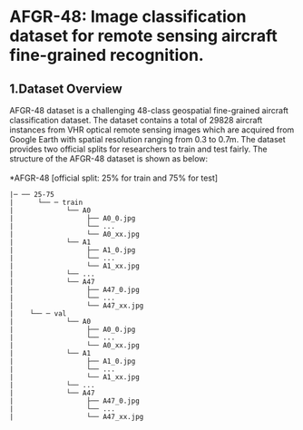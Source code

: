 # AFGR-48: Image classification dataset for remote sensing aircraft fine-grained recognition.
## 1.Dataset Overview 
AFGR-48 dataset is a challenging 48-class geospatial fine-grained aircraft classification dataset. The dataset contains a total of 29828 aircraft instances from VHR optical remote sensing images which are acquired from Google Earth with spatial resolution ranging from 0.3 to 0.7m. The dataset provides two official splits for researchers to train and test fairly. The structure of the AFGR-48 dataset is shown as below: <br>  
*AFGR-48 [official split: 25% for train and 75% for test] <br>  
```
|─ ── 25-75  
|      └── ─ train
|             └── A0
|                  ├── A0_0.jpg
|                  └── ...  
|                  └── A0_xx.jpg 
|             └── A1
|                  ├── A1_0.jpg
|                  └── ... 
|                  └── A1_xx.jpg 
|             └── ...
|             └── A47  
|                  ├── A47_0.jpg
|                  └── ...
|                  └── A47_xx.jpg
|    └── ─ val
|             └── A0
|                  ├── A0_0.jpg 
|                  └── ... 
|                  └── A0_xx.jpg  
|             └── A1 
|                  ├── A1_0.jpg
|                  └── ...  
|                  └── A1_xx.jpg  
|             └── ... 
|             └── A47  
|                  ├── A47_0.jpg 
|                  └── ...
|                  └── A47_xx.jpg 
```
